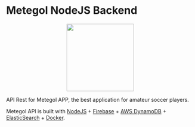 # Metegol NodeJS Backend

<p align="center">
  <img width="180" height="180" src="https://play-lh.googleusercontent.com/orZMi2MJu0nvrV0zkIY0dyRUax-H5q3T02438ACTiRUcN2AC-vW6YRIHdSRGvcyETQ=s180-rw">
</p>

API Rest for Metegol APP, the best application for amateur soccer players.

Metegol API is built with [NodeJS](https://nodejs.org/) + [Firebase](https://firebase.google.com/) + [AWS DynamoDB](https://aws.amazon.com/es/dynamodb/) + [ElasticSearch](https://www.elastic.co/) + [Docker](https://www.docker.com/).
